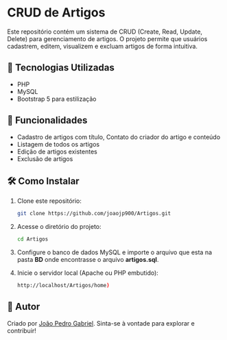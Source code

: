 # CRUD de Artigos

Este repositório contém um sistema de CRUD (Create, Read, Update, Delete) para gerenciamento de artigos. O projeto permite que usuários cadastrem, editem, visualizem e excluam artigos de forma intuitiva.

## 🔧 Tecnologias Utilizadas
- PHP 
- MySQL
- Bootstrap 5  para estilização 

## 📅 Funcionalidades
- Cadastro de artigos com título, Contato do criador do artigo e conteúdo 
- Listagem de todos os artigos
- Edição de artigos existentes
- Exclusão de artigos
 

## 🛠️ Como Instalar
1. Clone este repositório:
   ```bash
   git clone https://github.com/joaojp900/Artigos.git
   ```
2. Acesse o diretório do projeto:
   ```bash
   cd Artigos
   ```
3. Configure o banco de dados MySQL e importe o arquivo que esta na pasta **BD** onde encontrasse  o arquivo **artigos.sql**.

4. Inicie o servidor local (Apache ou PHP embutido):
   ```bash
   http://localhost/Artigos/home)
   ```

## 🌟 Autor
Criado por [João Pedro Gabriel](https://github.com/joaojp900). Sinta-se à vontade para explorar e contribuir!

 
